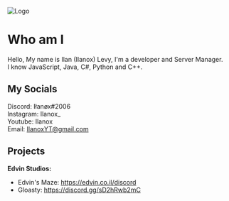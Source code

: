 
![Logo](https://i.imgur.com/maPnzLF.png)

# Who am I

Hello, My name is Ilan (Ilanox) Levy, I'm a developer and Server Manager.\
I know JavaScript, Java, C#, Python and C++.

## My Socials

Discord: Iłanøx#2006\
Instagram: Ilanox_\
Youtube: Ilanox\
Email: IlanoxYT@gmail.com



## Projects

**Edvin Studios:**
- Edvin's Maze: https://edvin.co.il/discord
- Gloasty: https://discord.gg/sD2hRwb2mC

